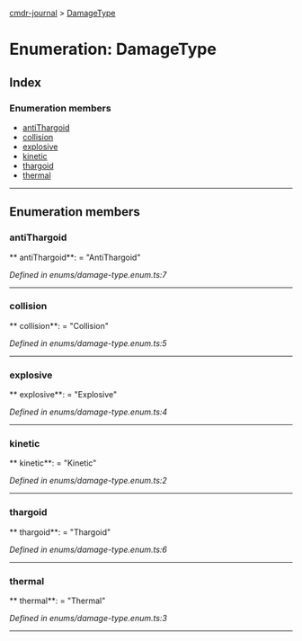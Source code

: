 [cmdr-journal](../README.md) > [DamageType](../enums/damagetype.md)



# Enumeration: DamageType

## Index

### Enumeration members

* [antiThargoid](damagetype.md#antithargoid)
* [collision](damagetype.md#collision)
* [explosive](damagetype.md#explosive)
* [kinetic](damagetype.md#kinetic)
* [thargoid](damagetype.md#thargoid)
* [thermal](damagetype.md#thermal)



---
## Enumeration members
<a id="antithargoid"></a>

###  antiThargoid

** antiThargoid**:    = "AntiThargoid"

*Defined in enums/damage-type.enum.ts:7*





___

<a id="collision"></a>

###  collision

** collision**:    = "Collision"

*Defined in enums/damage-type.enum.ts:5*





___

<a id="explosive"></a>

###  explosive

** explosive**:    = "Explosive"

*Defined in enums/damage-type.enum.ts:4*





___

<a id="kinetic"></a>

###  kinetic

** kinetic**:    = "Kinetic"

*Defined in enums/damage-type.enum.ts:2*





___

<a id="thargoid"></a>

###  thargoid

** thargoid**:    = "Thargoid"

*Defined in enums/damage-type.enum.ts:6*





___

<a id="thermal"></a>

###  thermal

** thermal**:    = "Thermal"

*Defined in enums/damage-type.enum.ts:3*





___


